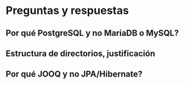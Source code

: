 # Preguntas y respuestas

## Por qué PostgreSQL y no MariaDB o MySQL?

## Estructura de directorios, justificación

## Por qué JOOQ y no JPA/Hibernate?
